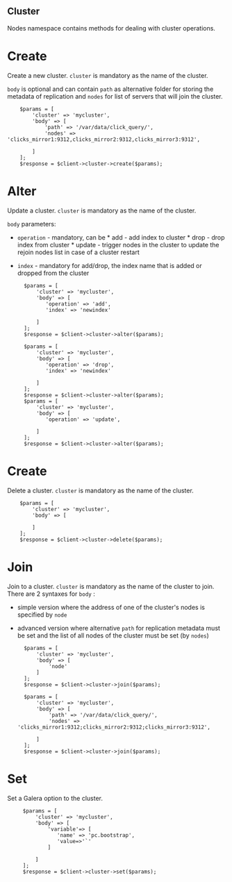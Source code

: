 Cluster
-----

Nodes namespace contains methods for dealing with cluster operations.

Create
======
Create a new cluster.
`cluster` is mandatory as the name of the cluster.

`body` is optional and can contain `path` as alternative folder for storing the metadata of replication and `nodes` for list of servers that will join the cluster.

 
        $params = [
            'cluster' => 'mycluster',
            'body' => [
                'path' => '/var/data/click_query/',
                'nodes' => 'clicks_mirror1:9312,clicks_mirror2:9312,clicks_mirror3:9312',
                
            ]
        ];
        $response = $client->cluster->create($params);
Alter
======
Update a cluster.
`cluster` is mandatory as the name of the cluster.

`body` parameters:
* `operation` -  mandatory, can be
      * add - add index to cluster
      * drop - drop index from cluster
      * update - trigger nodes in the cluster to update the rejoin nodes list in case of a cluster restart
* `index` - mandatory for add/drop, the index name that is added or dropped from the cluster


        $params = [
            'cluster' => 'mycluster',
            'body' => [
               'operation' => 'add',
               'index' => 'newindex'
                
            ]
        ];
        $response = $client->cluster->alter($params);        
        
        $params = [
            'cluster' => 'mycluster',
            'body' => [
               'operation' => 'drop',
               'index' => 'newindex'
                
            ]
        ];
        $response = $client->cluster->alter($params);                
        $params = [
            'cluster' => 'mycluster',
            'body' => [
               'operation' => 'update',
               
            ]
        ];
        $response = $client->cluster->alter($params);  
                  
Create
======
Delete a cluster.
`cluster` is mandatory as the name of the cluster.

        $params = [
            'cluster' => 'mycluster',
            'body' => [
                
            ]
        ];
        $response = $client->cluster->delete($params);                
        
Join
====
Join to a cluster.
`cluster` is mandatory as the name of the cluster to join.
There are 2 syntaxes for `body` :
* simple version where  the address of one of the cluster's nodes is specified by `node`
* advanced version where alternative `path` for replication metadata must be set and the list of all nodes of the cluster must be set (by `nodes`)


        $params = [
            'cluster' => 'mycluster',
            'body' => [
                'node'
            ]
        ];
        $response = $client->cluster->join($params);
        
        $params = [
            'cluster' => 'mycluster',
            'body' => [
                'path' => '/var/data/click_query/',
                'nodes' => 'clicks_mirror1:9312;clicks_mirror2:9312;clicks_mirror3:9312',
                
            ]
        ];
        $response = $client->cluster->join($params);
 
 Set
 ===
Set a Galera option to the cluster.
 
         $params = [
             'cluster' => 'mycluster',
             'body' => [
                 'variable'=> [
                    'name' => 'pc.bootstrap',
                    'value=>'`'
                 ]
                 
             ]
         ];
         $response = $client->cluster->set($params);
  